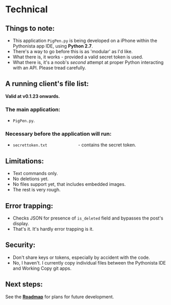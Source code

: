 # Technical

## Things to note:
* This application `PigPen.py` is being developed on a iPhone within the Pythonista app IDE, using **Python 2.7**.
* There's a way to go before this is as 'modular' as I'd like.
* What there is, it works - provided a valid secret token is used.
* What there is, it's a noob's *second* attempt at proper Python interacting with an API.  Please tread carefully.

## A running client's file list:
**Valid at v0.1.23 onwards.**
### The main application:
* `PigPen.py`.
### Necessary before the application will run:
* `secrettoken.txt             ` - contains the secret token.

## Limitations:
* Text commands only.
* No deletions yet.
* No files support yet, that includes embedded images.
* The rest is very rough.

## Error trapping:
* Checks JSON for presence of `is_deleted` field and bypasses the post's display.
* That's it.  It's hardly error trapping is it.

## Security:
* Don't share keys or tokens, especially by accident with the code.
* No, I haven't.  I currently copy individual files between the Pythonista IDE and Working Copy git apps.

## Next steps:
See the **[Roadmap](/docs/90-roadmap)** for plans for future development.
